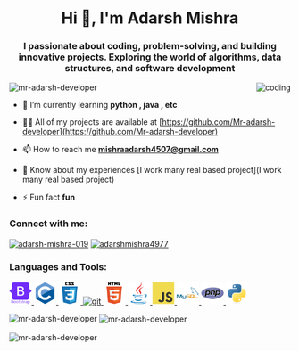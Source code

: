 <h1 align="center">Hi 👋, I'm Adarsh Mishra</h1>
<h3 align="center">I passionate about coding, problem-solving, and building innovative projects. Exploring the world of algorithms, data structures, and software development</h3>
 
<img align ="right" alt="coding" src="https://i.makeagif.com/media/4-05-2022/FvBVst.gif">
<p align="left"> <img src="https://komarev.com/ghpvc/?username=mr-adarsh-developer&label=Profile%20views&color=0e75b6&style=flat" alt="mr-adarsh-developer" /> </p>

- 🌱 I’m currently learning **python , java , etc**

- 👨‍💻 All of my projects are available at [https://github.com/Mr-adarsh-developer](https://github.com/Mr-adarsh-developer)

- 📫 How to reach me **mishraadarsh4507@gmail.com**

- 📄 Know about my experiences [I work many real based project](I work many real based project)

- ⚡ Fun fact **fun**

<h3 align="left">Connect with me:</h3>
<p align="left">
<a href="https://linkedin.com/in/adarsh-mishra-0195732a7" target="blank"><img align="center" src="https://raw.githubusercontent.com/rahuldkjain/github-profile-readme-generator/master/src/images/icons/Social/linked-in-alt.svg" alt="adarsh-mishra-019" height="30" width="40" /></a>
<a href="https://instagram.com/adarshmishra4977" target="blank"><img align="center" src="https://raw.githubusercontent.com/rahuldkjain/github-profile-readme-generator/master/src/images/icons/Social/instagram.svg" alt="adarshmishra4977" height="30" width="40" /></a>
</p>

<h3 align="left">Languages and Tools:</h3>
<p align="left"> <a href="https://getbootstrap.com" target="_blank" rel="noreferrer"> <img src="https://raw.githubusercontent.com/devicons/devicon/master/icons/bootstrap/bootstrap-plain-wordmark.svg" alt="bootstrap" width="40" height="40"/> </a> <a href="https://www.cprogramming.com/" target="_blank" rel="noreferrer"> <img src="https://raw.githubusercontent.com/devicons/devicon/master/icons/c/c-original.svg" alt="c" width="40" height="40"/> </a> <a href="https://www.w3schools.com/css/" target="_blank" rel="noreferrer"> <img src="https://raw.githubusercontent.com/devicons/devicon/master/icons/css3/css3-original-wordmark.svg" alt="css3" width="40" height="40"/> </a> <a href="https://git-scm.com/" target="_blank" rel="noreferrer"> <img src="https://www.vectorlogo.zone/logos/git-scm/git-scm-icon.svg" alt="git" width="40" height="40"/> </a> <a href="https://www.w3.org/html/" target="_blank" rel="noreferrer"> <img src="https://raw.githubusercontent.com/devicons/devicon/master/icons/html5/html5-original-wordmark.svg" alt="html5" width="40" height="40"/> </a> <a href="https://www.java.com" target="_blank" rel="noreferrer"> <img src="https://raw.githubusercontent.com/devicons/devicon/master/icons/java/java-original.svg" alt="java" width="40" height="40"/> </a> <a href="https://developer.mozilla.org/en-US/docs/Web/JavaScript" target="_blank" rel="noreferrer"> <img src="https://raw.githubusercontent.com/devicons/devicon/master/icons/javascript/javascript-original.svg" alt="javascript" width="40" height="40"/> </a> <a href="https://www.mysql.com/" target="_blank" rel="noreferrer"> <img src="https://raw.githubusercontent.com/devicons/devicon/master/icons/mysql/mysql-original-wordmark.svg" alt="mysql" width="40" height="40"/> </a> <a href="https://www.php.net" target="_blank" rel="noreferrer"> <img src="https://raw.githubusercontent.com/devicons/devicon/master/icons/php/php-original.svg" alt="php" width="40" height="40"/> </a> <a href="https://www.python.org" target="_blank" rel="noreferrer"> <img src="https://raw.githubusercontent.com/devicons/devicon/master/icons/python/python-original.svg" alt="python" width="40" height="40"/> </a> </p>

<p><img align="left" src="https://github-readme-stats.vercel.app/api/top-langs?username=mr-adarsh-developer&show_icons=true&locale=en&layout=compact" alt="mr-adarsh-developer" /></p>

<p>&nbsp;<img align="center" src="https://github-readme-stats.vercel.app/api?username=mr-adarsh-developer&show_icons=true&locale=en" alt="mr-adarsh-developer" /></p>

<p><img align="center" src="https://github-readme-streak-stats.herokuapp.com/?user=mr-adarsh-developer&" alt="mr-adarsh-developer" /></p>
